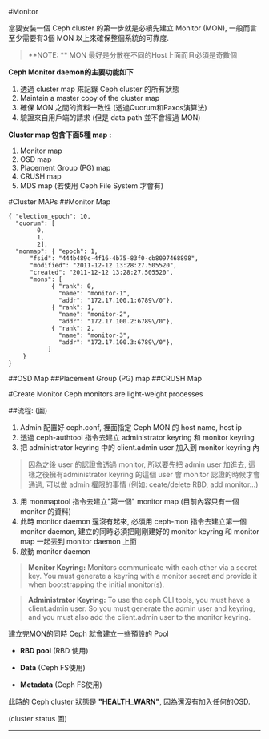 #Monitor

當要安裝一個 Ceph cluster 的第一步就是必續先建立 Monitor (MON),  一般而言至少需要有3個 MON 以上來確保整個系統的可靠度.

 > **NOTE: ** MON 最好是分散在不同的Host上面而且必須是奇數個

**Ceph Monitor daemon的主要功能如下**

1. 透過 cluster map 來記錄 Ceph cluster 的所有狀態
2. Maintain a master copy of the cluster map
2. 確保 MON 之間的資料一致性 (透過Quorum和Paxos演算法)
3. 驗證來自用戶端的請求 (但是 data path 並不會經過 MON)

**Cluster map 包含下面5種 map :**

1. Monitor map
2. OSD map
3. Placement Group (PG) map
4. CRUSH map
5. MDS map (若使用 Ceph File System 才會有)


#Cluster MAPs
##Monitor Map

```
{ "election_epoch": 10,
  "quorum": [
        0,
        1,
        2],
  "monmap": { "epoch": 1,
      "fsid": "444b489c-4f16-4b75-83f0-cb8097468898",
      "modified": "2011-12-12 13:28:27.505520",
      "created": "2011-12-12 13:28:27.505520",
      "mons": [
            { "rank": 0,
              "name": "monitor-1",
              "addr": "172.17.100.1:6789\/0"},
            { "rank": 1,
              "name": "monitor-2",
              "addr": "172.17.100.2:6789\/0"},
            { "rank": 2,
              "name": "monitor-3",
              "addr": "172.17.100.3:6789\/0"},
           ]
    }
}
```
##OSD Map
##Placement Group (PG) map
##CRUSH Map


#Create Monitor
Ceph monitors are light-weight processes

##流程:
(圖)

1. Admin 配置好 ceph.conf, 裡面指定 Ceph MON 的 host name, host ip
2. 透過 ceph-authtool 指令去建立 administrator keyring 和 monitor keyring
3. 把 administrator keyring  中的 client.admin user 加入到  monitor keyring 內
>因為之後 user 的認證會透過 monitor, 所以要先把 admin user 加進去, 這樣之後擁有administrator keyring 的這個 user 會 monitor 認證的時候才會通過, 可以做 admin 權限的事情 (例如: ceate/delete RBD, add monitor...)

3. 用 monmaptool 指令去建立"第一個" monitor map (目前內容只有一個 monitor 的資料)
4. 此時 monitor daemon 還沒有起來, 必須用 ceph-mon 指令去建立第一個 monitor daemon, 建立的同時必須把剛剛建好的 monitor keyring 和 monitor map 一起丟到 monitor daemon 上面
5. 啟動 monitor daemon

>**Monitor Keyring:** Monitors communicate with each other via a secret key. You must generate a keyring with a monitor secret and provide it when bootstrapping the initial monitor(s).

>**Administrator Keyring:** To use the ceph CLI tools, you must have a client.admin user. So you must generate the admin user and keyring, and you must also add the client.admin user to the monitor keyring.

建立完MON的同時 Ceph 就會建立一些預設的 Pool

 * **RBD pool** (RBD 使用)
 
 * **Data** (Ceph FS使用)
 
 * **Metadata** (Ceph FS使用)

此時的 Ceph cluster 狀態是 **"HEALTH_WARN"**, 因為還沒有加入任何的OSD.

(cluster status 圖)


-----
